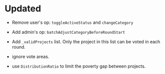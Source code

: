 # Updated

- Remove user's op: `toggleActiveStatus` and `changeCategory`

- Add admin's op: `batchAdjustCategoryBeforeRoundStart`

- Add `_validProjects` list. Only the project in this list can be voted in each round.

- ignore vote areas.

- use `DistributionRatio` to limit the poverty gap between projects.
